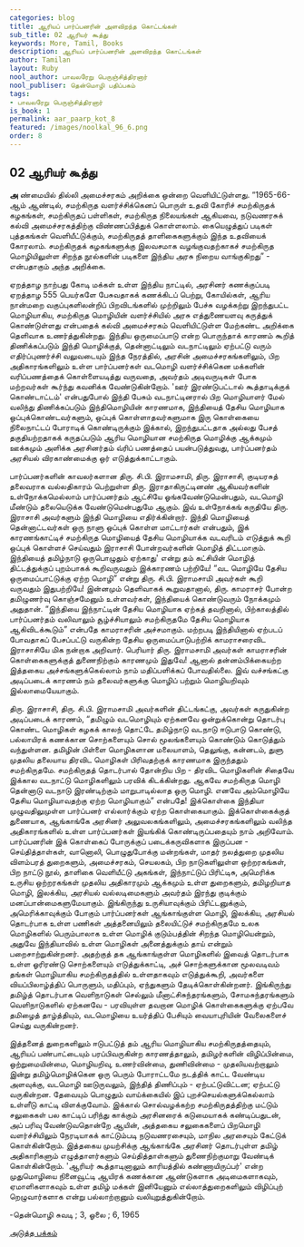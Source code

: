 ```yaml
---
categories: blog
title: ஆரியப் பார்ப்பனரின் அளவிறந்த கொட்டங்கள்
sub_title: 02 ஆரியர் கூத்து
keywords: More, Tamil, Books
description: ஆரியப் பார்ப்பனரின் அளவிறந்த கொட்டங்கள்
author: Tamilan
layout: Ruby
nool_author: பாவலரேறு பெருஞ்சித்திரனார்
nool_publiser: தென்மொழி பதிப்பகம்
tags: 
- பாவலரேறு பெருஞ்சித்திரனார்
is_book: 1
permalink: aar_paarp_kot_8
featured: /images/noolkal_96_6.png
order: 8
---
```



## 02 ஆரியர் கூத்து

**அ** ண்மையில் தில்லி அமைச்சரகம் அறிக்கை ஒன்றை வெளியிட்டுள்ளது. “1965-66-ஆம் ஆண்டில், சமற்கிருத வளர்ச்சிக்கெனப் பொருள் உதவி கோரிச் சமற்கிருதக் கழகங்கள், சமற்கிருதப் பள்ளிகள், சமற்கிருத நிலையங்கள் ஆகியவை, நடுவணரசுக் கல்வி அமைச்சரகத்திற்கு விண்ணப்பித்துக் கொள்ளலாம். கையெழுத்துப் படிகள் புத்தகங்கள் வெளியீட்டுக்கும், சமற்கிருதத் தாளிகைகளுக்கும் இந்த உதவியைக் கோரலாம். சமற்கிருதக் கழகங்களுக்கு இலவசமாக வழங்குவதற்காகச் சமற்கிருத மொழியிலுள்ள சிறந்த நூல்களின் படிகளை இந்திய அரசு நிறைய வாங்குகிறது” - என்பதாகும் அந்த அறிக்கை.

ஏறத்தாழ நாற்பது கோடி மக்கள் உள்ள இந்திய நாட்டில், அரசினர் கணக்குப்படி ஏறத்தாழ 555 பெயர்களே பேசுவதாகக் கணக்கிடப் பெற்று, கோயில்கள், ஆரிய நான்மறை வகுப்புகளிலன்றிப் பிறவிடங்களில் முற்றிலும் பேச்சு வழக்கற்று இறந்துபட்ட மொழியாகிய, சமற்கிருத மொழியின் வளர்ச்சியில் அரசு எத்துணையளவு கருத்துக் கொண்டுள்ளது என்பதைக் கல்வி அமைச்சரகம் வெளியிட்டுள்ள மேற்கண்ட அறிக்கை தெளிவாக உணர்த்துகின்றது. இந்திய ஒருமைப்பாடு என்ற பொருந்தாக் காரணம் கூறித் திணிக்கப்படும் இந்தி மொழிக்குத், தென்னாட்டிலும் வடநாட்டிலும் ஏற்பட்டு வரும் எதிர்ப்புணர்ச்சி வலுவடையும் இந்த நேரத்தில், அரசின் அமைச்சரகங்களிலும், பிற அதிகாரங்களிலும் உள்ள பார்ப்பனர்கள் வடமொழி வளர்ச்சிக்கென மக்களின் வரிப்பணத்தைக் கொள்ளையடித்து வருவதை, அவர்தம் அடிவருடிகள் போக மற்றவர்கள் கூர்ந்து கவனிக்க வேண்டுகின்றோம். 'ஊர் இரண்டுபட்டால் கூத்தாடிக்குக் கொண்டாட்டம்' என்பதுபோல் இந்தி பேசும் வடநாட்டினரால் பிற மொழியாளர் மேல் வலிந்து திணிக்கப்படும் இந்திமொழியின் காரணமாக, இந்தியைத் தேசிய மொழியாக ஒப்புக்கொண்டவர்களும், ஒப்புக் கொள்ளாதவர்களுமாக இரு கொள்கையை நிலைநாட்டப் போராடிக் கொண்டிருக்கும் இக்கால், இறந்துபட்டதாக அல்லது பேசத் தகுதியற்றதாகக் கருதப்படும் ஆரிய மொழியான சமற்கிருத மொழிக்கு ஆக்கமும் ஊக்கமும் அளிக்க அரசினர்தம் வ்ரிப் பணத்தைப் பயன்படுத்துவது, பார்ப்பனர்தம் அரசியல் விரகாண்மைக்கு ஒர் எடுத்துக்காட்டாகும்.

பார்ப்பனர்களின் காவலர்களான திரு. சி.பி. இராமசாமி, திரு. இராசாசி, குடியரசுத் தலைவராக வல்லதிகாரம் பெற்றுள்ள திரு. இராதாகிருட்டினண் ஆகியவர்களின் உள்நோக்கமெல்லாம் பார்ப்பனர்தம் ஆட்சியே ஓங்கவேண்டுமென்பதும், வடமொழி மீண்டும் தலையெடுக்க வேண்டுமென்பதுமே ஆகும். இவ் உள்நோக்கங் கருதியே திரு. இராசாசி அவர்களும் இந்தி மொழியை எதிர்க்கின்றார். இந்தி மொழியைத் தென்னாட்டவர்கள் ஒரு நாளு ஒப்புக் கொள்ள மாட்டார்கள் என்பதும், இக் காரணங்காட்டிச் சமற்கிருத மொழியைத் தேசிய மொழியாக்க வடவரிடம் எடுத்துக் கூறி ஒப்புக் கொள்ளச் செய்வதும் இராசாசி போன்றவர்களின் மொழித் திட்டமாகும். இந்தியைத் தமிழ்நாடு ஒருபொழுதும் ஏற்காது' என்று தம் கட்சியின் மொழித் திட்டத்துக்குப் புறம்பாகக் கூறிவருவதும் இக்காரணம் பற்றியே! “வட மொழியே தேசிய ஒருமைப்பாட்டுக்கு ஏற்ற மொழி” என்று திரு. சி.பி. இராமசாமி அவர்கள் கூறி வருவதும் இதுபற்றியே! இன்னமும் தெளிவாகக் கூறுவதானால், திரு. காமராசர் போன்ற தமிழுணர்வு கொஞ்சமேனும் உள்ளவர்கள், இந்தியைக் கொண்டுவரும் நோக்கமும் அதுதான். “இந்தியை இந்நாட்டின் தேசிய மொழியாக ஏற்கத் தவறினால், பிற்காலத்தில் பார்ப்பனர்தம் வலிவாலும் சூழ்ச்சியாலும் சமற்கிருதமே தேசிய மொழியாக ஆகிவிடக்கூடும்” என்பதே காமராசரின் அச்சமாகும். மற்றபடி இந்தியினால் ஏற்படப் போவதாகப் பேசப்பட்டு வருகின்ற தேசிய ஒருமைப்பாடுபற்றிக் காமராசரைவிட இராசாசியே மிக நன்றாக அறிவார். பெரியார் திரு. இராமசாமி அவர்கள் காமராசரின் கொள்கைகளுக்குத் துணைநிற்கும் காரணமும் இதுவே! ஆனால் தன்னம்பிக்கையற்ற இத்தகைய அச்சங்களுக்கெல்லாம் நாம் மதிப்பளிக்கப் போவதில்லை. இவ் வச்சங்கட்கு அடிப்படைக் காரணம் நம் தலைவர்களுக்கு மொழிப் பற்றும் மொழியறிவும் இல்லாமையேயாகும்.

திரு. இராசாசி, திரு. சி.பி. இராமசாமி அவர்களின் திட்டங்கட்கு, அவர்கள் கருதுகின்ற அடிப்படைக் காரணம், “தமிழும் வடமொழியும் ஏற்கனவே ஒன்றுக்கொன்று தொடர்பு கொண்ட மொழிகள் கழகக் காலந் தொட்டே தமிழ்நாடு வடநாடு ஈடுபாடு கொண்டு, பல்லாயிரக் கணக்கான சொற்களையும் சொல் மூலங்களையும் கொண்டும் கொடுத்தும் வந்துள்ளன. தமிழின் பிள்ளை மொழிகளான மலையாளம், தெலுங்கு, கன்னடம், துளு முதலிய தலையாய திரவிட மொழிகள் பிரிவதற்குக் காரணமாக இருந்ததும் சமற்கிருதமே. சமற்கிருதத் தொடர்பால் தோன்றிய பிற - திரவிட மொழிகளின் சிதைவே இக்கால வடநாட்டு மொழிகளிலும் பரவிக் கிடக்கின்றது. ஆகவே சமற்கிருத மொழி தென்னாடு வடநாடு இரண்டிற்கும் மாறுபாடில்லாத ஒரு மொழி. எனவே அம்மொழியே தேசிய மொழியாவதற்கு ஏற்ற மொழியாகும்” என்பதே! இக்கொள்கை இந்தியா முழுவதிலுமுள்ள பார்ப்பனர் எல்லார்க்கும் ஏற்ற கொள்கையாகும். இக்கொள்கைக்குத் துணையாக, ஆங்காங்கே அரசினர் அலுவலகங்களிலும், அமைச்சரகங்களிலும் வலிந்த அதிகாரங்களில் உள்ள பார்ப்பனர்கள் இயங்கிக் கொண்டிருப்பதையும் நாம் அறிவோம். பார்ப்பனரின் இக் கொள்கைப் போருக்குப் படைக்கருவிகளாக இருப்பன - செய்தித்தாள்கள், வானொலி, பொழுதுபோக்கு மன்றங்கள், மாதர் நலத்துறை முதலிய விளம்பரத் துறைகளும், அமைச்சரகம், செயலகம், பிற நாடுகளிலுள்ள ஒற்றரகங்கள், பிற நாட்டு நூல், தாளிகை வெளியீட்டு அகங்கள், இந்நாட்டுப் பிரிட்டிசு, அமெரிக்க உருசிய ஒற்றரகங்கள் முதலிய அதிகாரமும் ஆக்கமும் உள்ள துறைகளும், தமிழறியாத மொழி, இலக்கிய, அரசியல் வல்லடிமைகளும் அவர்தம் இரந்து குடிக்கும் மனப்பான்மைகளுமேயாகும். இங்கிருந்து உருசியாவுக்கும் பிரிட்டனுக்கும், அமெரிக்காவுக்கும் போகும் பார்ப்பனர்கள் ஆங்காங்குள்ள மொழி, இலக்கிய, அரசியல் தொடர்பாக உள்ள பணிகள் அத்தனையிலும் தலையிட்டுச் சமற்கிருதமே உலக மொழிகளில் பெரும்பாலாக உள்ள மொழிக் குடும்பத்தின் சிறந்த மொழியென்றும், அதுவே இந்தியாவில் உள்ள மொழிகள் அனைத்துக்கும் தாய் என்றும் பறைசாற்றுகின்றனர். அதற்குத் தக ஆங்காங்குள்ள மொழிகளில் இவைத் தொடர்பாக உள்ள ஓரிரண்டு சொற்களையும் எடுத்துக்காட்டி, அச் சொற்களுக்கான மூலவடிவம் தங்கள் மொழியாகிய சமற்கிருதத்தில் உள்ளதாகவும் எடுத்துக்கூறி, அவர்களை வியப்பிலாழ்த்திப் பொருளும், மதிப்பும், ஏந்துகளும் தேடிக்கொள்கின்றனர். இங்கிருந்து தமிழ்த் தொடர்பாக வெளிநாடுகள் செல்லும்
மீனாட்சிசுந்தரங்களும், சோமசுந்தரங்களும் வெளிநாடுகளில் ஏற்கனவே - பரவியுள்ள தவறான மொழிக் கொள்கைகளுக்கு ஏற்பவே தமிழைத் தாழ்த்தியும், வடமொழியை உயர்த்திப் பேசியும் வையாபுரியின் வேலைகளைச் செய்து வருகின்றனர்.

இத்தனைத் துறைகளிலும் ஈடுபட்டுத் தம் ஆரிய மொழியாகிய சமற்கிருதத்தையும், ஆரியப் பண்பாட்டையும் பரப்பிவருகின்ற காரணத்தாலும், தமிழர்களின் விழிப்பின்மை, ஒற்றுமையின்மை, மொழியறிவு, உணர்வின்மை, துணிவின்மை - முதலியவற்றாலும் இன்று தமிழ்மொழிக்கென ஒரு பெரும் போராட்டமே நடத்திக் காட்ட வேண்டிய அளவுக்கு, வடமொழி ஊடுருவலும், இந்தித் திணிப்பும் - ஏற்பட்டுவிட்டன; ஏற்பட்டு வருகின்றன. தேவையும் பொழுதும் வாய்க்கையில் இப் புறச்செயல்களுக்கெல்லாம் உள்ளீடு காட்டி விளக்குவோம். இக்கால் சொல்வழக்கற்ற சமற்கிருதத்திற்கு மட்டும் சலுகைகள் பல காட்டிப் பரிந்து காக்கும் அரசினரைக் கடுமையாகக் கண்டிப்பதுடன், அப் பரிவு வேண்டுவதொன்றே ஆயின், அத்தகைய சலுகைகளைப் பிறமொழி வளர்ச்சியிலும் நேரடியாகக் காட்டும்படி நடுவணரசையும், மாநில அரசையும் கேட்டுக் கொள்கின்றோம். இத்தகைய முயற்சிக்கு ஆங்காங்கே அரசினர் தொடர்புள்ள தமிழ் அதிகாரிகளும் எழுத்தாளர்களும் செய்தித்தாள்களும் துணைநிற்குமாறு வேண்டிக் கொள்கின்றோம். 'ஆரியர் கூத்தாடினாலும் காரியத்தில் கண்ணாயிருப்பர்' என்ற முதுமொழியை நினைவூட்டி ஆயிரக் கணக்கான ஆண்டுகளாக அடிமைகளாகவும், ஏமாளிகளாகவும் உள்ள தமிழ் மக்கள் இனியேனும் எல்லாத்துறைகளிலும் விழிப்புற் றெழுவார்களாக என்று பல்லாற்றானும் வலியுறுத்துகின்றோம்.

-தென்மொழி சுவடி ; 3, ஓலை ; 6, 1965 

[அடுத்த பக்கம்](aar_paarp_kot_9)